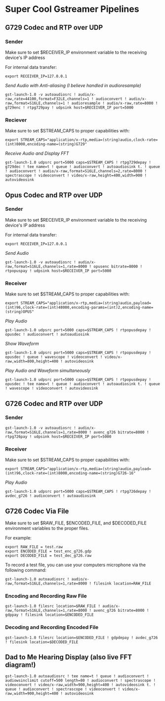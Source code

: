 # Super Cool Gstreamer Pipelines

## G729 Codec and RTP over UDP

### Sender

Make sure to set $RECEIVER_IP environment variable to the receiving device's IP address

For internal data transfer: 
```shell
export RECEIVER_IP=127.0.0.1
```

*Send Audio with Anti-aliasing (I believe handled in audioresample)*

`gst-launch-1.0 -v autoaudiosrc ! audio/x-raw,rate=44100,format=F32LE,channels=1 ! audioconvert ! audio/x-raw,format=S16LE,channels=1 ! audioresample ! audio/x-raw,rate=8000 ! g729enc ! rtpg729pay ! udpsink host=$RECEIVER_IP port=5000`

### Reciever

Make sure to set $STREAM_CAPS to proper capabilities with:

```shell
export STREAM_CAPS="application/x-rtp,media=(string)audio,clock-rate=(int)8000,encoding-name=(string)G729"
```

*Receive Audio and Display FFT*

`gst-launch-1.0 udpsrc port=5000 caps=$STREAM_CAPS ! rtpg729depay ! g729dec ! tee name=t ! queue ! audioconvert ! autoaudiosink t. ! queue ! audioconvert ! audio/x-raw,format=S16LE,channels=2,rate=8000 ! spectrascope ! videoconvert ! video/x-raw,height=400,width=900 ! autovideosink`

## Opus Codec and RTP over UDP
### Sender
Make sure to set $RECEIVER_IP environment variable to the receiving device's IP address

For internal data transfer: 
```shell
export RECEIVER_IP=127.0.0.1
```

*Send Audio*

`gst-launch-1.0 -v autoaudiosrc ! audio/x-raw,format=S16LE,channels=1,rate=8000 ! opusenc bitrate=8000 ! rtpopuspay ! udpsink host=$RECEIVER_IP port=5000`

### Receiver

Make sure to set $STREAM_CAPS to proper capabilities with:

```shell
export STREAM_CAPS="application/x-rtp,media=(string)audio,payload=(int)96,clock-rate=(int)48000,encoding-params=(int)2,encoding-name=(string)OPUS"
```

*Play Audio*

`gst-launch-1.0 udpsrc port=5000 caps=$STREAM_CAPS ! rtpopusdepay ! opusdec ! audioconvert ! autoaudiosink`

*Show Waveform*

`gst-launch-1.0 udpsrc port=5000 caps=$STREAM_CAPS ! rtpopusdepay ! opusdec ! queue ! wavescope ! videoconvert ! video/x-raw,width=800,height=400 ! autovideosink`

*Play Audio and Waveform simultaneously*

`gst-launch-1.0 udpsrc port=5000 caps=$STREAM_CAPS ! rtpopusdepay ! opusdec ! tee name=t ! queue ! audioconvert ! autoaudiosink t. ! queue ! wavescope ! videoconvert ! autovideosink`

## G726 Codec and RTP over UDP

### Sender

`gst-launch-1.0 -v autoaudiosrc ! audio/x-raw,format=S16LE,channels=1,rate=8000 ! avenc_g726 bitrate=8000 ! rtpg726pay ! udpsink host=$RECEIVER_IP port=5000`

### Receiver

Make sure to set $STREAM_CAPS to proper capabilities with:

```shell
export STREAM_CAPS="application/x-rtp,media=(string)audio,payload=(int)96,clock-rate=(int)8000,encoding-name=(string)G726-16"
```

*Play Audio*

`gst-launch-1.0 udpsrc port=5000 caps=$STREAM_CAPS ! rtpg726depay ! avdec_g726 ! audioconvert ! autoaudiosink`

## G726 Codec Via File

Make sure to set $RAW\_FILE, $ENCODED\_FILE, and $DECODED\_FILE environment variables to the proper files.

For example:
```shell
export RAW_FILE = test.raw
export ENCODED_FILE = test_enc_g726.gdp
export DECODED_FILE = test_dec_g726.raw
```

To record a test file, you can use your computers microphone via the following command:

`gst-launch-1.0 autoaudiosrc ! audio/x-raw,format=S16LE,channels=1,rate=8000 ! filesink location=RAW_FILE`

### Encoding and Recording Raw File

`gst-launch-1.0 filesrc location=$RAW_FILE ! audio/x-raw,format=S16LE,channels=1,rate=8000 ! avenc_g726 bitrate=8000 ! gdppay ! filesink location=$ENCODED_FILE`

### Decoding and Recording Encoded File

`gst-launch-1.0 filesrc location=$ENCODED_FILE ! gdpdepay ! avdec_g726 ! filesink location=$DECODED_FILE`

## Dad to Me Hearing Display (also live FFT diagram!)

`gst-launch-1.0 autoaudiosrc ! tee name=t ! queue ! audioconvert ! audiowsinclimit cutoff=500 length=80 ! audioconvert ! spectrascope ! videoconvert ! video/x-raw,width=900,height=400 ! autovideosink t. ! queue ! audioconvert ! spectrascope ! videoconvert ! video/x-raw,width=900,height=400 ! autovideosink`

